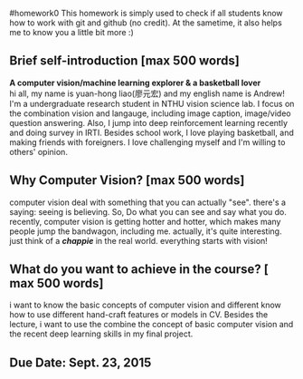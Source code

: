 #homework0
This homework is simply used to check if all students know how to work with git and github (no credit).
At the sametime, it also helps me to know you a little bit more :)

## Brief self-introduction [max 500 words]
**A computer vision/machine learning explorer & a basketball lover**   
hi all, my name is yuan-hong liao(廖元宏) and my english name is Andrew! I'm a undergraduate research student in NTHU vision science lab. I focus on the combination vision and langauge, including image caption, image/video question answering. Also, I jump into deep reinforcement learning recently and doing survey in IRTI. Besides school work, I love playing basketball, and making friends with foreigners. I love challenging myself and I'm willing to others' opinion.
## Why Computer Vision? [max 500 words]
computer vision deal with something that you can actually "see". there's a saying: seeing is believing. So, Do what you can see and say what you do.   
recently, computer vision is getting hotter and hotter, which makes many people jump the bandwagon, including me. actually, it's quite interesting. just think of a ***chappie*** in the real world. everything starts with vision! 
## What do you want to achieve in the course? [ max 500 words]
i want to know the basic concepts of computer vision and different know how to use different hand-craft features or models in CV. Besides the lecture, i want to use the combine the concept of basic computer vision and the recent deep learning skills in my final project.
## Due Date: Sept. 23, 2015
